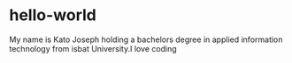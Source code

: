 # hello-world
My name is Kato Joseph holding a bachelors degree in applied information technology from isbat University.I love coding

